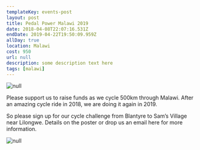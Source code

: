 ```yaml
---
templateKey: events-post
layout: post
title: Pedal Power Malawi 2019
date: 2018-04-08T22:07:16.531Z
endDate: 2019-04-22T19:50:09.959Z
allDay: true
location: Malawi
cost: 950
url: null
description: some description text here
tags: [malawi]
---
```

![null](/img/img_5263.jpg)

Please support us to raise funds as we cycle 500km through Malawi. After an amazing cycle ride in 2018, we are doing it again in 2019.

So please sign up for our cycle challenge from Blantyre to Sam’s Village near Lilongwe. Details on the poster or drop us an email here for more information. 

![null](/img/pedal-power-2019-flier.jpg)
